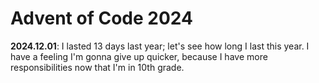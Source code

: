 # Advent of Code 2024

**2024.12.01**: I lasted 13 days last year; let's see how long I last this year. I have a feeling I'm gonna give up quicker, because I have more responsibilities now that I'm in 10th grade.
